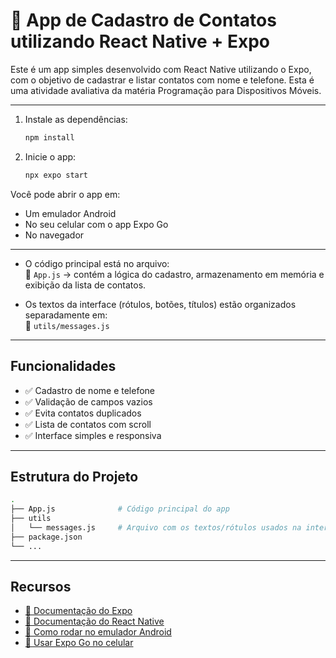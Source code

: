 # 📱 App de Cadastro de Contatos utilizando React Native + Expo

Este é um app simples desenvolvido com React Native utilizando o Expo, com o objetivo de cadastrar e listar contatos com nome e telefone. Esta é uma atividade avaliativa da matéria Programação para Dispositivos Móveis.

---

1. Instale as dependências:

   ```bash
   npm install
   ```

2. Inicie o app:

   ```bash
   npx expo start
   ```

Você pode abrir o app em:

- Um emulador Android
- No seu celular com o app Expo Go
- No navegador

---

- O código principal está no arquivo:  
  📄 `App.js` → contém a lógica do cadastro, armazenamento em memória e exibição da lista de contatos.

- Os textos da interface (rótulos, botões, títulos) estão organizados separadamente em:  
  📄 `utils/messages.js`

---

## Funcionalidades

- ✅ Cadastro de nome e telefone  
- ✅ Validação de campos vazios  
- ✅ Evita contatos duplicados  
- ✅ Lista de contatos com scroll  
- ✅ Interface simples e responsiva

---

## Estrutura do Projeto

```bash
.
├── App.js              # Código principal do app
├── utils
│   └── messages.js     # Arquivo com os textos/rótulos usados na interface
├── package.json
└── ...
```

---

## Recursos

- [📘 Documentação do Expo](https://docs.expo.dev/)
- [📘 Documentação do React Native](https://reactnative.dev/)
- [📱 Como rodar no emulador Android](https://docs.expo.dev/workflow/android-studio-emulator/)
- [📱 Usar Expo Go no celular](https://expo.dev/go)

